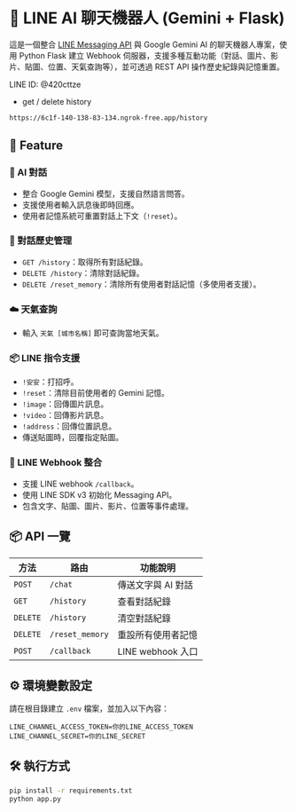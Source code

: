 
# 🤖 LINE AI 聊天機器人 (Gemini + Flask)

這是一個整合 [LINE Messaging API](https://developers.line.biz/en/) 與 Google Gemini AI 的聊天機器人專案，使用 Python Flask 建立 Webhook 伺服器，支援多種互動功能（對話、圖片、影片、貼圖、位置、天氣查詢等），並可透過 REST API 操作歷史紀錄與記憶重置。

LINE ID: @420cttze
- get / delete history
```md
https://6c1f-140-138-83-134.ngrok-free.app/history
```

## 🚀 Feature

### 🧠 AI 對話

* 整合 Google Gemini 模型，支援自然語言問答。
* 支援使用者輸入訊息後即時回應。
* 使用者記憶系統可重置對話上下文（`!reset`）。

### 📜 對話歷史管理

* `GET /history`：取得所有對話紀錄。
* `DELETE /history`：清除對話紀錄。
* `DELETE /reset_memory`：清除所有使用者對話記憶（多使用者支援）。

### ☁️ 天氣查詢

* 輸入 `天氣 [城市名稱]` 即可查詢當地天氣。

### 📦 LINE 指令支援

* `!安安`：打招呼。
* `!reset`：清除目前使用者的 Gemini 記憶。
* `!image`：回傳圖片訊息。
* `!video`：回傳影片訊息。
* `!address`：回傳位置訊息。
* 傳送貼圖時，回覆指定貼圖。

### 🔁 LINE Webhook 整合

* 支援 LINE webhook `/callback`。
* 使用 LINE SDK v3 初始化 Messaging API。
* 包含文字、貼圖、圖片、影片、位置等事件處理。

## 📦 API 一覽

| 方法       | 路由              | 功能說明            |
| -------- | --------------- | --------------- |
| `POST`   | `/chat`         | 傳送文字與 AI 對話     |
| `GET`    | `/history`      | 查看對話紀錄          |
| `DELETE` | `/history`      | 清空對話紀錄          |
| `DELETE` | `/reset_memory` | 重設所有使用者記憶       |
| `POST`   | `/callback`     | LINE webhook 入口 |

## ⚙️ 環境變數設定

請在根目錄建立 `.env` 檔案，並加入以下內容：

```env
LINE_CHANNEL_ACCESS_TOKEN=你的LINE_ACCESS_TOKEN
LINE_CHANNEL_SECRET=你的LINE_SECRET
```

## 🛠️ 執行方式

```bash
pip install -r requirements.txt
python app.py
```

